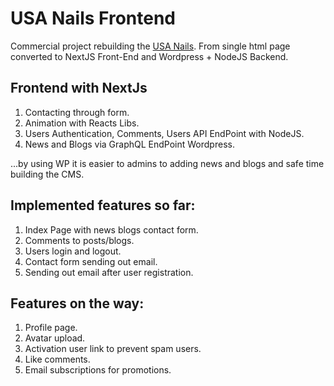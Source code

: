 # USA Nails Frontend

Commercial project rebuilding the [USA Nails](http://www.usa-nails.co.uk/). From single html page converted to NextJS Front-End and Wordpress + NodeJS Backend.

## Frontend with NextJs

1. Contacting through form.
2. Animation with Reacts Libs.
3. Users Authentication, Comments, Users API EndPoint with NodeJS.
4. News and Blogs via GraphQL EndPoint Wordpress.

...by using WP it is easier to admins to adding news and blogs and safe time building the CMS.

## Implemented features so far:

1. Index Page with news blogs contact form.
2. Comments to posts/blogs.
3. Users login and logout.
4. Contact form sending out email.
5. Sending out email after user registration.

## Features on the way:

1. Profile page.
2. Avatar upload.
3. Activation user link to prevent spam users.
4. Like comments.
5. Email subscriptions for promotions.

